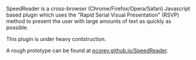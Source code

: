 SpeedReader is a cross-browser (Chrome/Firefox/Opera/Safari) Javascript based plugin which uses the "Rapid Serial Visual Presentation" (RSVP) method to present the user with large amounts of text as quickly as possible.

This plugin is under heavy contstruction.

A rough prototype can be found at [pcorey.github.io/SpeedReader](pcorey.github.io/SpeedReader).
